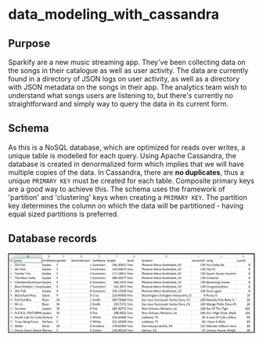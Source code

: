 # data_modeling_with_cassandra

## Purpose

Sparkify are a new music streaming app. They've been collecting data on the songs in their catalogue as well as user activity. The data are currently found in a directory of JSON logs on user activity, as well as a directory with JSON metadata on the songs in their app. The analytics team wish to understand what songs users are listening to, but there's currently no straightforward and simply way to query the data in its current form.

## Schema
As this is a NoSQL database, which are optimized for reads over writes, a unique table is modelled for each query. Using Apache Cassandra, the database is created in denormalized form which implies that we will have multiple copies of the data. In Cassandra, there are **no duplicates**, thus a unique `PRIMARY KEY` must be created for each table. Composite primary keys are a good way to achieve this. The schema uses the framework of 'partition' and 'clustering' keys when creating a `PRIMARY KEY`. The partition key determines the column on which the data will be partitioned - having equal sized partitions is preferred.

## Database records	

<img src="image_event_datafile_new.jpg" alt="Database records" width="800"/>


